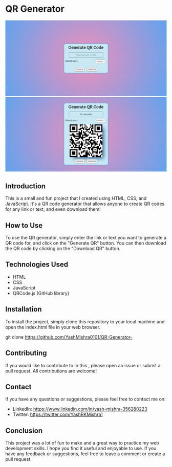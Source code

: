 # QR Generator 

![Screenshot](./screenshot/Screenshot%20(265).png)
![Screenshot](./screenshot/Screenshot%20(266).png)



## Introduction

This is a small and fun project that I created using HTML, CSS, and JavaScript. It's a QR code generator that allows anyone to create QR codes for any link or text, and even download them!

## How to Use

To use the QR generator, simply enter the link or text you want to generate a QR code for, and click on the "Generate QR" button. You can then download the QR code by clicking on the "Download QR" button.

## Technologies Used

- HTML
- CSS
- JavaScript
- QRCode.js (GitHub library)

## Installation

To install the project, simply clone this repository to your local machine and open the index.html file in your web browser.

git clone https://github.com/YashMishra0101/QR-Generator-


## Contributing 

If you would like to contribute to in this , please open an issue or submit a pull request. All contributions are welcome!


## Contact 

If you have any questions or suggestions, please feel free to contact me on:

- LinkedIn: https://www.linkedin.com/in/yash-mishra-356280223
- Twitter: https://twitter.com/YashRKMishra1

## Conclusion

This project was a lot of fun to make and a great way to practice my web development skills. I hope you find it useful and enjoyable to use. If you have any feedback or suggestions, feel free to leave a comment or create a pull request.
